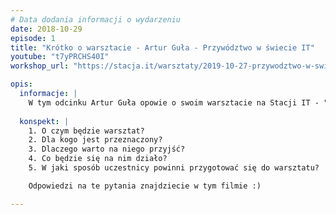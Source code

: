 ```yaml
---
# Data dodania informacji o wydarzeniu
date: 2018-10-29
episode: 1
title: "Krótko o warsztacie - Artur Guła - Przywództwo w świecie IT"
youtube: "t7yPRCHS40I"
workshop_url: "https://stacja.it/warsztaty/2019-10-27-przywodztwo-w-swiecie-IT.html"

opis:
  informacje: |
    W tym odcinku Artur Guła opowie o swoim warsztacie na Stacji IT - "Przywództwo w świecie IT". 
    
  konspekt: |
    1. O czym będzie warsztat?
    2. Dla kogo jest przeznaczony? 
    3. Dlaczego warto na niego przyjść? 
    4. Co będzie się na nim działo?
    5. W jaki sposób uczestnicy powinni przygotować się do warsztatu?

    Odpowiedzi na te pytania znajdziecie w tym filmie :)

---
```

